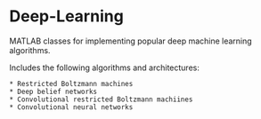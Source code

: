Deep-Learning
=============

MATLAB classes for implementing popular deep machine learning algorithms.

Includes the following algorithms and architectures:

	* Restricted Boltzmann machines
	* Deep belief networks
	* Convolutional restricted Boltzmann machiines
	* Convolutional neural networks
